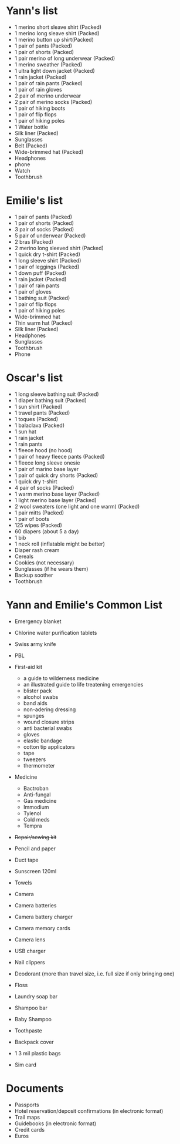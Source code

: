 Yann's list
===========
* 1 merino short sleave shirt (Packed) 
* 1 merino long sleave shirt (Packed) 
* 1 merino button up shirt(Packed) 
* 1 pair of pants (Packed) 
* 1 pair of shorts (Packed) 
* 1 pair merino of long underwear (Packed) 
* 1 merino sweather (Packed) 
* 1 ultra light down jacket (Packed) 
* 1 rain jacket (Packed) 
* 1 pair of rain pants (Packed) 
* 1 pair of rain gloves
* 2 pair of merino underwear 
* 2 pair of merino socks (Packed) 
* 1 pair of hiking boots
* 1 pair of flip flops 
* 1 pair of hiking poles 
* 1 Water bottle
* Silk liner (Packed) 
* Sunglasses 
* Belt (Packed)
* Wide-brimmed hat (Packed) 
* Headphones
* phone
* Watch 
* Toothbrush

Emilie's list
=============
* 1 pair of pants (Packed) 
* 1 pair of shorts (Packed)
* 3 pair of socks (Packed) 
* 5 pair of underwear (Packed)
* 2 bras (Packed) 
* 2 merino long sleeved shirt (Packed) 
* 1 quick dry t-shirt (Packed) 
* 1 long sleeve shirt (Packed) 
* 1 pair of leggings (Packed) 
* 1 down puff (Packed)  
* 1 rain jacket (Packed) 
* 1 pair of rain pants 
* 1 pair of gloves 
* 1 bathing suit (Packed) 
* 1 pair of flip flops 
* 1 pair of hiking poles 
* Wide-brimmed hat 
* Thin warm hat (Packed) 
* Silk liner (Packed) 
* Headphones 
* Sunglasses 
* Toothbrush 
* Phone 

Oscar's list
============
* 1 long sleeve bathing suit (Packed) 
* 1 diaper bathing suit (Packed)
* 1 sun shirt (Packed)
* 1 travel pants (Packed) 
* 1 toques (Packed)
* 1 balaclava (Packed)
* 1 sun hat
* 1 rain jacket 
* 1 rain pants 
* 1 fleece hood (no hood)
* 1 pair of heavy fleece pants (Packed) 
* 1 fleece long sleeve onesie  
* 1 pair of marino base layer
* 1 pair of quick dry shorts (Packed) 
* 1 quick dry t-shirt
* 4 pair of socks (Packed) 
* 1 warm merino base layer (Packed) 
* 1 light merino base layer (Packed) 
* 2 wool sweaters (one light and one warm) (Packed) 
* 1 pair mitts (Packed)
* 1 pair of boots
* 125 wipes (Packed) 
* 60 diapers (about 5 a day)
* 1 bib 
* 1 neck roll (inflatable might be better)
* Diaper rash cream
* Cereals
* Cookies (not necessary)
* Sunglasses (if he wears them)
* Backup soother 
* Toothbrush


Yann and Emilie's Common List
============
* Emergency blanket
* Chlorine water purification tablets 
* Swiss army knife 
* PBL 
* First-aid kit
  - a guide to wilderness medicine
  - an illustrated guide to life treatening emergencies
  - blister pack
  - alcohol swabs
  - band aids
  - non-adering dressing
  - spunges
  - wound closure strips
  - anti bacterial swabs
  - gloves
  - elastic bandage
  - cotton tip applicators
  - tape
  - tweezers
  - thermometer

* Medicine
  - Bactroban
  - Anti-fungal 
  - Gas medicine
  - Immodium
  - Tylenol
  - Cold meds
  - Tempra

* ~~Repair/sewing kit~~
* Pencil and paper 
* Duct tape 
* Sunscreen 120ml 
* Towels
* Camera 
* Camera batteries 
* Camera battery charger 
* Camera memory cards 
* Camera lens 
* USB charger 
* Nail clippers 
* Deodorant (more than travel size, i.e. full size if only bringing one)
* Floss 
* Laundry soap bar 
* Shampoo bar 
* Baby Shampoo
* Toothpaste 
* Backpack cover 
* 1 3 mil plastic bags 
* Sim card 

Documents
===========
* Passports 
* Hotel reservation/deposit confirmations (in electronic format)
* Trail maps
* Guidebooks (in electronic format)
* Credit cards 
* Euros 

